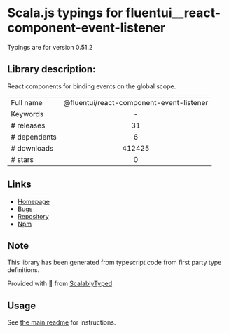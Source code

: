 
# Scala.js typings for fluentui__react-component-event-listener

Typings are for version 0.51.2

## Library description:
React components for binding events on the global scope.

|                    |                 |
| ------------------ | :-------------: |
| Full name          | @fluentui/react-component-event-listener |
| Keywords           | - |
| # releases         | 31 |
| # dependents       | 6 |
| # downloads        | 412425 |
| # stars            | 0 |

## Links
- [Homepage](https://github.com/microsoft/fluentui/tree/master/packages/fluentui/react-component-event-listener)
- [Bugs](https://github.com/microsoft/fluentui/issues)
- [Repository](https://github.com/microsoft/fluentui)
- [Npm](https://www.npmjs.com/package/%40fluentui%2Freact-component-event-listener)
    


## Note
This library has been generated from typescript code from first party type definitions.

Provided with :purple_heart: from [ScalablyTyped](https://github.com/oyvindberg/ScalablyTyped)

## Usage
See [the main readme](../../readme.md) for instructions.


